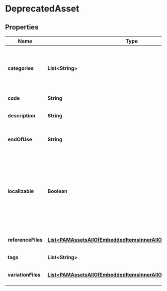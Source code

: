 

# DeprecatedAsset


## Properties

| Name | Type | Description | Notes |
|------------ | ------------- | ------------- | -------------|
|**categories** | **List&lt;String&gt;** | Codes of the PAM asset categories in which the asset is classified |  [optional] |
|**code** | **String** | PAM asset code |  |
|**description** | **String** | Description of the PAM asset |  [optional] |
|**endOfUse** | **String** | Date on which the PAM asset expire |  [optional] |
|**localizable** | **Boolean** | Whether the asset is localized or not, meaning if you want to have different reference files for each of your locale |  [optional] |
|**referenceFiles** | [**List&lt;PAMAssetsAllOfEmbeddedItemsInnerAllOfReferenceFilesInner&gt;**](PAMAssetsAllOfEmbeddedItemsInnerAllOfReferenceFilesInner.md) | Reference files of the PAM asset |  [optional] |
|**tags** | **List&lt;String&gt;** | Tags of the PAM asset |  [optional] |
|**variationFiles** | [**List&lt;PAMAssetsAllOfEmbeddedItemsInnerAllOfVariationFilesInner&gt;**](PAMAssetsAllOfEmbeddedItemsInnerAllOfVariationFilesInner.md) | Variations of the PAM asset |  [optional] |



